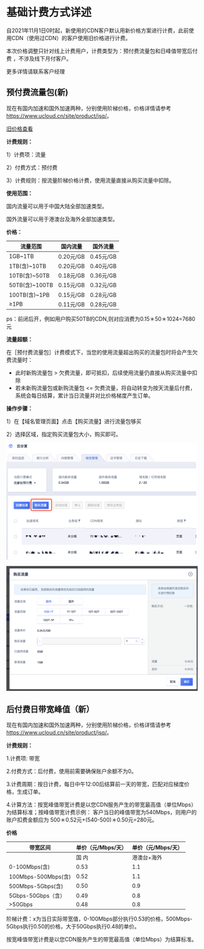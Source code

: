 # 基础计费方式详述

自2021年11月1日0时起，新使用的CDN客户默认用新价格方案进行计费，此前使用CDN（使用过CDN）的客户使用旧价格进行计费。

本次价格调整只针对线上计费用户，计费类型为：预付费流量包和日峰值带宽后付费 ，不涉及线下月付客户。

更多详情请联系客户经理

## 预付费流量包(新)

现在有国内加速和国外加速两种，分别使用阶梯价格，价格详情请参考
<https://www.ucloud.cn/site/product/jsq/>。

[旧价格查看](/ucdn/charge)

**计费规则：**

1）计费项：流量

2）付费方式：预付费

3）计费规则：按流量阶梯价格计费，使用流量直接从购买流量中扣除。

**使用范围：**

国内流量可以用于中国大陆全部加速类型。

国外流量可以用于港澳台及海外全部加速类型。

**价格：**

| 流量范围        | 国内流量     | 国外流量     |
| ----------- | -------- | -------- |
| 1GB~1TB    | 0.20元/GB | 0.45元/GB |
| 1TB(含)~10TB   | 0.20元/GB | 0.40元/GB |
| 10TB(含)~50TB  | 0.18元/GB | 0.36元/GB |
| 50TB(含)~100TB | 0.15元/GB | 0.32元/GB |
| 100TB(含)~1PB  | 0.15元/GB | 0.28元/GB |
| ≥1PB       | 0.11元/GB | 0.28元/GB |

ps：前闭后开，例如用户购买50TB的CDN,则对应消费为0.15＊50＊1024=7680元

**流量超额：**

在［预付费流量包］计费模式下，当您的使用流量超出购买的流量包时将会产生欠费流量时：

* 此时新购流量包 > 欠费流量，即可抵扣，后续使用流量仍直接从购买流量中扣除
* 若未新购流量包或新购流量包 <= 欠费流量，将自动转变为按天流量后付费，系统会每日结算，累计当日流量并对比价格梯度产生订单。

**操作步骤：**

1）在【域名管理页面】点击【购买流量】进行流量包够买

2）选择区域，指定购买流量包大小，购买即可。

![image-20191205143425666](../images/image-20191205143425666.png)

![image-20191205143522909](../images/image-20191205143522909.png)



## 后付费日带宽峰值（新）

现在有国内加速和国外加速两种，分别使用阶梯价格，价格详情请参考
<https://www.ucloud.cn/site/product/jsq/>。

**计费规则：**

1.计费项: 带宽

2.付费方式：后付费，使用前需要确保账户余额不为0。

3.计费周期：按日计费，每日中午12:00后结算前一天的带宽，匹配对应梯度价格，生成订单。

4.计算方法：按宽峰值带宽计费是以您CDN服务产生的带宽最高值（单位Mbps）为结算标准；按峰值带宽计费示例：
客户当日的峰值带宽为540Mbps，则用户的账户扣费金额应为
500＊0.52元+(540-500)＊0.50元=280元。

**价格**

| 带宽区间          | 单价（元/Mbps/天） | 单价（元/Mbps/天） |
| ------------- | ------------ | ------------ |
|               |    国  内    |  港澳台+海外 |
| 0-100Mbps(含) | 0.53          | 1.1          |
|100Mbps-500Mbps(含)| 0.52      | 1.1          |
| 500Mbps-5Gbps(含) | 0.50         | 0.9          |
| 5Gbps-50Gbps（含）| 0.49          | 0.8          |
|  >50Gbps    |0.48            |  0.8         |


阶梯计费：x为当日实际带宽值，0-100Mbps部分执行0.53的价格，500Mbps-5Gbps执行0.50的价格，大于50Gbps执行0.48的单价。

按宽峰值带宽计费是以您CDN服务产生的带宽最高值（单位Mbps）为结算标准。


